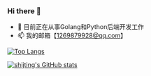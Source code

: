 ### Hi there 👋

<!--
**shijting/shijting** is a ✨ _special_ ✨ repository because its `README.md` (this file) appears on your GitHub profile.

Here are some ideas to get you started:

- 🔭 I’m currently working on ...
- 🌱 I’m currently learning ...
- 👯 I’m looking to collaborate on ...
- 🤔 I’m looking for help with ...
- 💬 Ask me about ...
- 📫 How to reach me: ...
- 😄 Pronouns: ...
- ⚡ Fun fact: ...
-->
- 🔭 目前正在从事Golang和Python后端开发工作
- 📫 我的邮箱【1269879928@qq.com】
<!--
![Top Langs](https://github-readme-stats.vercel.app/api/top-langs/?username=anuraghazra&hide=TSQL)

[![Top Langs](https://github-readme-stats.vercel.app/api/top-langs/?username=shijting&layout=donut&hide=TSQL)](https://github.com/anuraghazra/github-readme-stats)
-->
[![Top Langs](https://github-readme-stats.vercel.app/api/top-langs/?username=shijting&layout=compact&hide=TSQL)](https://github.com/anuraghazra/github-readme-stats)


[![shijting's GitHub stats](https://github-readme-stats.vercel.app/api?username=shijting&theme=dracula)](https://github.com/anuraghazra/github-readme-stats)

